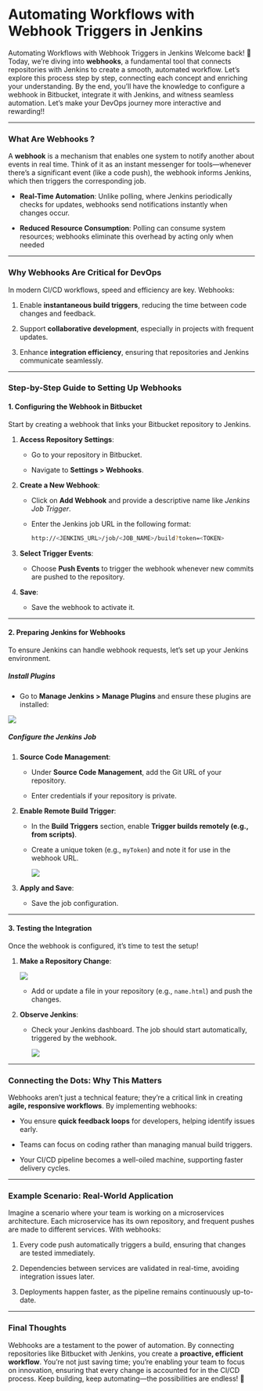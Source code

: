 # Automating Workflows with Webhook Triggers in Jenkins

Automating Workflows with Webhook Triggers in Jenkins
Welcome back! 🌟 Today, we’re diving into **webhooks**, a fundamental tool that connects repositories with Jenkins to create a smooth, automated workflow. Let’s explore this process step by step, connecting each concept and enriching your understanding. By the end, you’ll have the knowledge to configure a webhook in Bitbucket, integrate it with Jenkins, and witness seamless automation. Let’s make your DevOps journey more interactive and rewarding!!

----------

### **What Are Webhooks ?**

A **webhook** is a mechanism that enables one system to notify another about events in real time. Think of it as an instant messenger for tools—whenever there’s a significant event (like a code push), the webhook informs Jenkins, which then triggers the corresponding job.

-   **Real-Time Automation**: Unlike polling, where Jenkins periodically checks for updates, webhooks send notifications instantly when changes occur.
    
-   **Reduced Resource Consumption**: Polling can consume system resources; webhooks eliminate this overhead by acting only when needed
    

----------

### **Why Webhooks Are Critical for DevOps**

In modern CI/CD workflows, speed and efficiency are key. Webhooks:

1.  Enable **instantaneous build triggers**, reducing the time between code changes and feedback.
    
2.  Support **collaborative development**, especially in projects with frequent updates.
    
3.  Enhance **integration efficiency**, ensuring that repositories and Jenkins communicate seamlessly.
    

----------

### **Step-by-Step Guide to Setting Up Webhooks**

#### **1. Configuring the Webhook in Bitbucket**

Start by creating a webhook that links your Bitbucket repository to Jenkins.

1.  **Access Repository Settings**:
    
    -   Go to your repository in Bitbucket.
        
    -   Navigate to **Settings > Webhooks**.
        
2.  **Create a New Webhook**:
    
    -   Click on **Add Webhook** and provide a descriptive name like _Jenkins Job Trigger_.
        
    -   Enter the Jenkins job URL in the following format:
        
        ```bash
        http://<JENKINS_URL>/job/<JOB_NAME>/build?token=<TOKEN>
        
        ```
        
3.  **Select Trigger Events**:
    
    -   Choose **Push Events** to trigger the webhook whenever new commits are pushed to the repository.
        
4.  **Save**:
    
    -   Save the webhook to activate it.
        

----------

#### **2. Preparing Jenkins for Webhooks**

To ensure Jenkins can handle webhook requests, let’s set up your Jenkins environment.

##### **Install Plugins**

-   Go to **Manage Jenkins > Manage Plugins** and ensure these plugins are installed:
    

![](https://cdn.hashnode.com/res/hashnode/image/upload/v1732273541195/03a194b6-0ced-4ada-84ee-2664f444b411.png)

##### **Configure the Jenkins Job**

1.  **Source Code Management**:
    
    -   Under **Source Code Management**, add the Git URL of your repository.
        
    -   Enter credentials if your repository is private.
        
2.  **Enable Remote Build Trigger**:
    
    -   In the **Build Triggers** section, enable **Trigger builds remotely (e.g., from scripts)**.
        
    -   Create a unique token (e.g., `myToken`) and note it for use in the webhook URL.  
        
        ![](https://cdn.hashnode.com/res/hashnode/image/upload/v1732273564439/38fed6ba-8ec3-47f2-8444-50d1319c0bae.png)
        
          
        
3.  **Apply and Save**:
    
    -   Save the job configuration.
        

----------

#### **3. Testing the Integration**

Once the webhook is configured, it’s time to test the setup!

1.  **Make a Repository Change**:
    
    ![](https://cdn.hashnode.com/res/hashnode/image/upload/v1732273597629/db688f27-7985-41eb-8bd2-2e5eb9a39b0b.png)
    -   Add or update a file in your repository (e.g., `name.html`) and push the changes.
        
2.  **Observe Jenkins**:
    
    -   Check your Jenkins dashboard. The job should start automatically, triggered by the webhook.
        
        ![](https://cdn.hashnode.com/res/hashnode/image/upload/v1732273639682/45300243-6ddb-4353-b48a-e54548bc1662.png)
        
          
        

----------

### **Connecting the Dots: Why This Matters**

Webhooks aren’t just a technical feature; they’re a critical link in creating **agile, responsive workflows**. By implementing webhooks:

-   You ensure **quick feedback loops** for developers, helping identify issues early.
    
-   Teams can focus on coding rather than managing manual build triggers.
    
-   Your CI/CD pipeline becomes a well-oiled machine, supporting faster delivery cycles.
    

----------

### **Example Scenario: Real-World Application**

Imagine a scenario where your team is working on a microservices architecture. Each microservice has its own repository, and frequent pushes are made to different services. With webhooks:

1.  Every code push automatically triggers a build, ensuring that changes are tested immediately.
    
2.  Dependencies between services are validated in real-time, avoiding integration issues later.
    
3.  Deployments happen faster, as the pipeline remains continuously up-to-date.
    

----------

### **Final Thoughts**

Webhooks are a testament to the power of automation. By connecting repositories like Bitbucket with Jenkins, you create a **proactive, efficient workflow**. You’re not just saving time; you’re enabling your team to focus on innovation, ensuring that every change is accounted for in the CI/CD process. Keep building, keep automating—the possibilities are endless! 🌟
